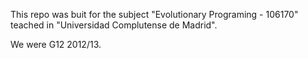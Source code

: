 This repo was buit for the subject "Evolutionary Programing - 106170"
teached in "Universidad Complutense de Madrid".

We were G12 2012/13.
